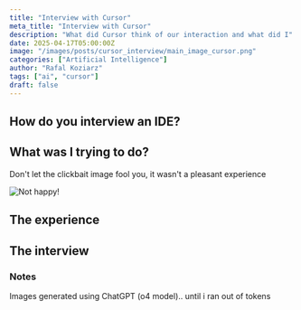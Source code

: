 ```yaml
---
title: "Interview with Cursor"
meta_title: "Interview with Cursor"
description: "What did Cursor think of our interaction and what did I"
date: 2025-04-17T05:00:00Z
image: "/images/posts/cursor_interview/main_image_cursor.png"
categories: ["Artificial Intelligence"]
author: "Rafal Koziarz"
tags: ["ai", "cursor"]
draft: false
---
```


## How do you interview an IDE?



## What was I trying to do?

Don't let the clickbait image fool you, it wasn't a pleasant experience

![Not happy!](images/posts/cursor_interview/not_happy.png)

## The experience

## The interview

### Notes

Images generated using ChatGPT (o4 model).. until i ran out of tokens